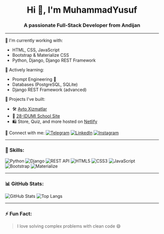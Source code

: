 <h1 align="center">Hi 👋, I'm MuhammadYusuf</h1>
<h3 align="center">A passionate Full-Stack Developer from Andijan</h3>

---

🌟 I'm currently working with:
- HTML, CSS, JavaScript
- Bootstrap & Materialize CSS
- Python, Django, Django REST Framework

📌 Actively learning:
- Prompt Engineering 🧠
- Databases (PostgreSQL, SQLite)
- Django REST Framework (advanced)

💼 Projects I've built:
- 🛠️ [Avto Xizmatlar](https://avtoxizmatlar.pythonanywhere.com)
- 🏫 [28-IDUMI School Site](https://28idumi.uz)
- 🛍️ Store, Quiz, and more hosted on [Netlify](https://www.netlify.com/)

🔗 Connect with me:
[![Telegram](https://img.shields.io/badge/Telegram-2CA5E0?style=for-the-badge&logo=telegram&logoColor=white)](https://t.me/umarovs7)
[![LinkedIn](https://img.shields.io/badge/LinkedIn-0077B5?style=for-the-badge&logo=linkedin&logoColor=white)](https://www.linkedin.com/in/muhammad-yusuf-umarov-2a73732b/)
[![Instagram](https://img.shields.io/badge/Instagram-E4405F?style=for-the-badge&logo=instagram&logoColor=white)](https://instagram.com/umarovs)

---

### 🚀 Skills:
![Python](https://img.shields.io/badge/Python-3670A0?style=for-the-badge&logo=python&logoColor=white)
![Django](https://img.shields.io/badge/Django-092E20?style=for-the-badge&logo=django&logoColor=white)
![REST API](https://img.shields.io/badge/REST--Framework-FF1709?style=for-the-badge&logo=django&logoColor=white)
![HTML5](https://img.shields.io/badge/HTML5-E34F26?style=for-the-badge&logo=html5&logoColor=white)
![CSS3](https://img.shields.io/badge/CSS3-1572B6?style=for-the-badge&logo=css3&logoColor=white)
![JavaScript](https://img.shields.io/badge/JavaScript-F7DF1E?style=for-the-badge&logo=javascript&logoColor=black)
![Bootstrap](https://img.shields.io/badge/Bootstrap-563D7C?style=for-the-badge&logo=bootstrap&logoColor=white)
![Materialize](https://img.shields.io/badge/Materialize-EB2D3A?style=for-the-badge&logo=materialize&logoColor=white)

---

### 📊 GitHub Stats:
![GitHub Stats](https://github-readme-stats.vercel.app/api?username=1umarovs&show_icons=true&theme=radical)
![Top Langs](https://github-readme-stats.vercel.app/api/top-langs/?username=1umarovs&layout=compact&theme=radical)

---

### ⚡ Fun Fact:
> I love solving complex problems with clean code 😄
